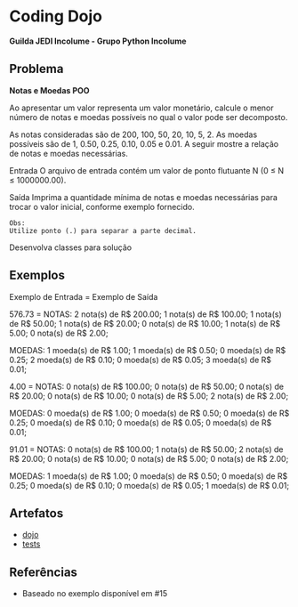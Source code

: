 # Coding Dojo
**Guilda JEDI Incolume - Grupo Python Incolume**

## Problema
**Notas e Moedas POO**

Ao apresentar um valor representa um valor monetário, calcule o menor número de notas e moedas possíveis no qual o valor pode ser decomposto.

As notas consideradas são de 200, 100, 50, 20, 10, 5, 2. As moedas possíveis são de 1, 0.50, 0.25, 0.10, 0.05 e 0.01. A seguir mostre a relação de notas e moedas necessárias.

Entrada O arquivo de entrada contém um valor de ponto flutuante N (0 ≤ N ≤ 1000000.00).

Saída Imprima a quantidade mínima de notas e moedas necessárias para trocar o valor inicial, conforme exemplo fornecido.

    Obs:
    Utilize ponto (.) para separar a parte decimal.

Desenvolva classes para solução

## Exemplos
Exemplo de Entrada = Exemplo de Saída

576.73 =
NOTAS:
2 nota(s) de R$ 200.00;
1 nota(s) de R$ 100.00;
1 nota(s) de R$ 50.00;
1 nota(s) de R$ 20.00;
0 nota(s) de R$ 10.00;
1 nota(s) de R$ 5.00;
0 nota(s) de R$ 2.00;

MOEDAS:
1 moeda(s) de R$ 1.00;
1 moeda(s) de R$ 0.50;
0 moeda(s) de R$ 0.25;
2 moeda(s) de R$ 0.10;
0 moeda(s) de R$ 0.05;
3 moeda(s) de R$ 0.01;

4.00 =
NOTAS:
0 nota(s) de R$ 100.00;
0 nota(s) de R$ 50.00;
0 nota(s) de R$ 20.00;
0 nota(s) de R$ 10.00;
0 nota(s) de R$ 5.00;
2 nota(s) de R$ 2.00;

MOEDAS:
0 moeda(s) de R$ 1.00;
0 moeda(s) de R$ 0.50;
0 moeda(s) de R$ 0.25;
0 moeda(s) de R$ 0.10;
0 moeda(s) de R$ 0.05;
0 moeda(s) de R$ 0.01;

91.01 =
NOTAS:
0 nota(s) de R$ 100.00;
1 nota(s) de R$ 50.00;
2 nota(s) de R$ 20.00;
0 nota(s) de R$ 10.00;
0 nota(s) de R$ 5.00;
0 nota(s) de R$ 2.00;

MOEDAS:
1 moeda(s) de R$ 1.00;
0 moeda(s) de R$ 0.50;
0 moeda(s) de R$ 0.25;
0 moeda(s) de R$ 0.10;
0 moeda(s) de R$ 0.05;
1 moeda(s) de R$ 0.01;

## Artefatos
- [dojo](./dojo20231113.py)
- [tests](./test_20231113.py)

## Referências
- Baseado no exemplo disponível em #15
